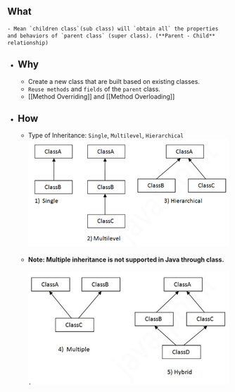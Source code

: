 ## What
	- Mean `children class`(sub class) will `obtain all` the properties and behaviors of `parent class` (super class). (**Parent - Child** relationship)
- ## Why
	- Create a new class that are built based on existing classes.
	- `Reuse methods` and `fields` of the `parent` class.
	- [[Method Overriding]] and [[Method Overloading]]
- ## How
	- Type of Inheritance: `Single`, `Multilevel`, `Hierarchical` ![typesofinheritance.jpg](../assets/typesofinheritance_1732613037115_0.jpg)
	- #### Note: Multiple inheritance is not supported in Java through class.
	  ![multiple.jpg](../assets/multiple_1732613092996_0.jpg)
